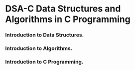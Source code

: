 # DSA-C Data Structures and Algorithms in C Programming

### Introduction to Data Structures.
### Introduction to Algorithms.
### Introduction to C Programming.
